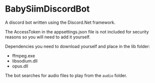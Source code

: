 # BabySiimDiscordBot

A discord bot written using the Discord.Net framework. 

The AccessToken in the appsettings.json file is not included for security reasons so you will need to add it yourself.

Dependencies you need to download yourself and place in the lib folder:
* ffmpeg.exe
* libsodium.dll
* opus.dll

The bot searches for audio files to play from the `audio` folder. 
